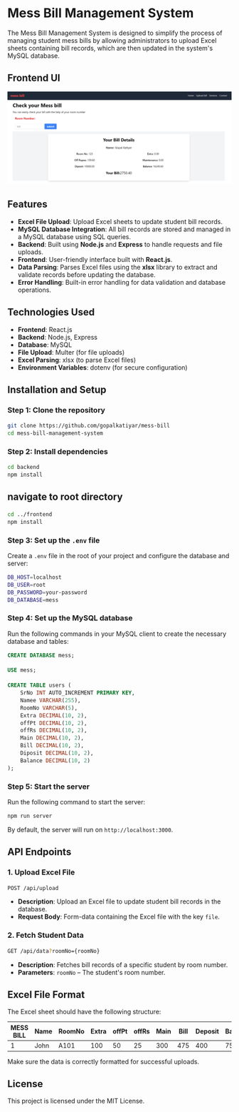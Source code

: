 
# Mess Bill Management System

The Mess Bill Management System is designed to simplify the process of managing student mess bills by allowing administrators to upload Excel sheets containing bill records, which are then updated in the system's MySQL database.

## Frontend UI
![Mess Bill Management UI](https://github.com/gopalkatiyar/mess-bill/blob/main/frontend/public/image.png)


## Features

- **Excel File Upload**: Upload Excel sheets to update student bill records.
- **MySQL Database Integration**: All bill records are stored and managed in a MySQL database using SQL queries.
- **Backend**: Built using **Node.js** and **Express** to handle requests and file uploads.
- **Frontend**: User-friendly interface built with **React.js**.
- **Data Parsing**: Parses Excel files using the **xlsx** library to extract and validate records before updating the database.
- **Error Handling**: Built-in error handling for data validation and database operations.

## Technologies Used

- **Frontend**: React.js
- **Backend**: Node.js, Express
- **Database**: MySQL
- **File Upload**: Multer (for file uploads)
- **Excel Parsing**: xlsx (to parse Excel files)
- **Environment Variables**: dotenv (for secure configuration)

## Installation and Setup

### Step 1: Clone the repository

```bash
git clone https://github.com/gopalkatiyar/mess-bill
cd mess-bill-management-system
```

### Step 2: Install dependencies

```bash
cd backend
npm install
```

## navigate to root directory
```bash
cd ../frontend
npm install
```

### Step 3: Set up the `.env` file

Create a `.env` file in the root of your project and configure the database and server:

```bash
DB_HOST=localhost
DB_USER=root
DB_PASSWORD=your-password
DB_DATABASE=mess
```

### Step 4: Set up the MySQL database

Run the following commands in your MySQL client to create the necessary database and tables:

```sql
CREATE DATABASE mess;

USE mess;

CREATE TABLE users (
    SrNo INT AUTO_INCREMENT PRIMARY KEY, 
    Namee VARCHAR(255),   
    RoomNo VARCHAR(5),            
    Extra DECIMAL(10, 2),   
    offPt DECIMAL(10, 2),     
    offRs DECIMAL(10, 2),    
    Main DECIMAL(10, 2), 
    Bill DECIMAL(10, 2),     
    Diposit DECIMAL(10, 2),  
    Balance DECIMAL(10, 2)            
);
```

### Step 5: Start the server

Run the following command to start the server:

```bash
npm run server
```

By default, the server will run on `http://localhost:3000`.

## API Endpoints

### 1. **Upload Excel File**

```bash
POST /api/upload
```

- **Description**: Upload an Excel file to update student bill records in the database.
- **Request Body**: Form-data containing the Excel file with the key `file`.

### 2. **Fetch Student Data**

```bash
GET /api/data?roomNo={roomNo}
```

- **Description**: Fetches bill records of a specific student by room number.
- **Parameters**: `roomNo` – The student's room number.

## Excel File Format

The Excel sheet should have the following structure:

| MESS BILL | Name  | RoomNo | Extra | offPt | offRs | Main | Bill | Deposit | Balance |
|-----------|-------|--------|-------|-------|-------|------|------|---------|---------|
| 1         | John  | A101   | 100   | 50    | 25    | 300  | 475  | 400     | 75      |

Make sure the data is correctly formatted for successful uploads.

## License

This project is licensed under the MIT License.
